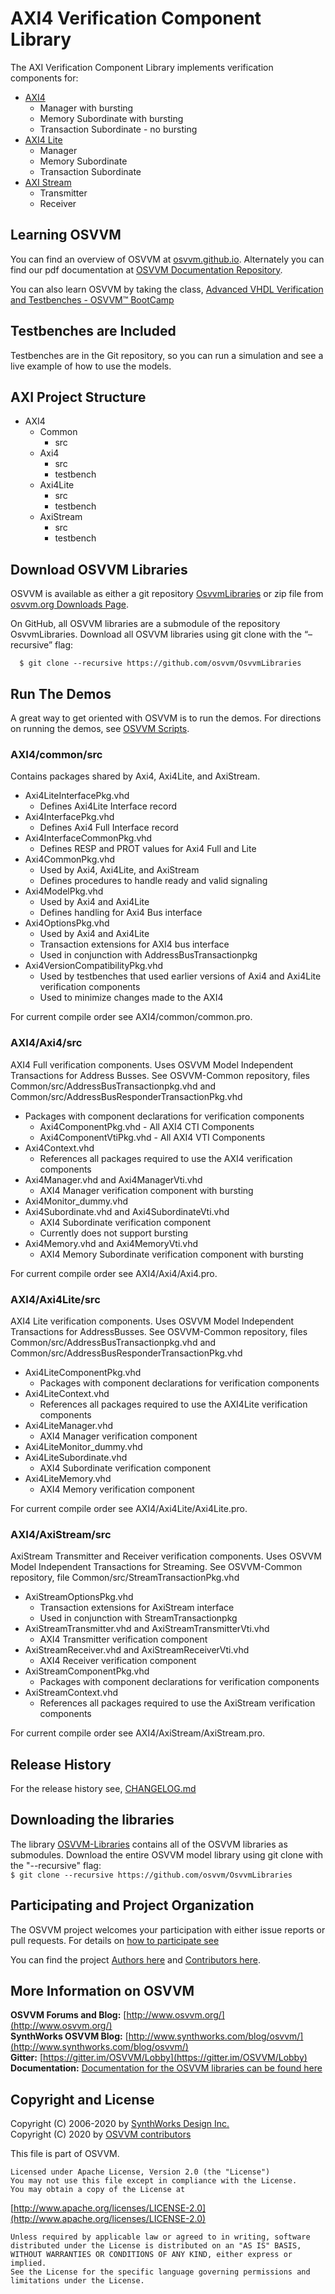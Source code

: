 # AXI4 Verification Component Library
The AXI Verification Component Library implements
verification components for:  
  - [AXI4](https://github.com/osvvm/AXI4#readme)
    - Manager with bursting
    - Memory Subordinate with bursting
    - Transaction Subordinate - no bursting
  - [AXI4 Lite](https://github.com/osvvm/AXI4#readme)
    - Manager
    - Memory Subordinate
    - Transaction Subordinate 
  - [AXI Stream](https://github.com/osvvm/AXI4#readme)
    - Transmitter
    - Receiver


## Learning OSVVM
You can find an overview of OSVVM at [osvvm.github.io](https://osvvm.github.io).
Alternately you can find our pdf documentation at 
[OSVVM Documentation Repository](https://github.com/OSVVM/Documentation#readme).

You can also learn OSVVM by taking the class, [Advanced VHDL Verification and Testbenches - OSVVM&trade; BootCamp](https://synthworks.com/vhdl_testbench_verification.htm)

## Testbenches are Included 

Testbenches are in the Git repository, so you can 
run a simulation and see a live example 
of how to use the models.

## AXI Project Structure
   * AXI4
      * Common
         * src
      * Axi4
         * src
         * testbench
      * Axi4Lite
         * src
         * testbench
      * AxiStream
         * src
         * testbench
         
## Download OSVVM Libraries
OSVVM is available as either a git repository 
[OsvvmLibraries](https://github.com/osvvm/OsvvmLibraries) 
or zip file from [osvvm.org Downloads Page](https://osvvm.org/downloads).

On GitHub, all OSVVM libraries are a submodule of the repository OsvvmLibraries. Download all OSVVM libraries using git clone with the “–recursive” flag: 
```    
  $ git clone --recursive https://github.com/osvvm/OsvvmLibraries
```
        
## Run The Demos
A great way to get oriented with OSVVM is to run the demos.
For directions on running the demos, see [OSVVM Scripts](https://github.com/osvvm/OSVVM-Scripts#readme).

### AXI4/common/src
Contains packages shared by Axi4, Axi4Lite, and AxiStream.
   * Axi4LiteInterfacePkg.vhd
      * Defines Axi4Lite Interface record
   * Axi4InterfacePkg.vhd
      * Defines Axi4 Full Interface record
   * Axi4InterfaceCommonPkg.vhd
      * Defines RESP and PROT values for Axi4 Full and Lite
   * Axi4CommonPkg.vhd
      * Used by Axi4, Axi4Lite, and AxiStream
      * Defines procedures to handle ready and valid signaling 
   * Axi4ModelPkg.vhd
      * Used by Axi4 and Axi4Lite
      * Defines handling for Axi4 Bus interface
   * Axi4OptionsPkg.vhd
      * Used by Axi4 and Axi4Lite
      * Transaction extensions for AXI4 bus interface
      * Used in conjunction with AddressBusTransactionpkg 
   * Axi4VersionCompatibilityPkg.vhd
      * Used by testbenches that used earlier versions of Axi4 and Axi4Lite verification components
      * Used to minimize changes made to the AXI4

For current compile order see AXI4/common/common.pro.

### AXI4/Axi4/src
AXI4 Full verification components.
Uses OSVVM Model Independent Transactions for Address Busses.
See OSVVM-Common repository, files
Common/src/AddressBusTransactionpkg.vhd and 
Common/src/AddressBusResponderTransactionPkg.vhd

   * Packages with component declarations for verification components
      * Axi4ComponentPkg.vhd - All AXI4 CTI Components
      * Axi4ComponentVtiPkg.vhd - All AXI4 VTI Components
   * Axi4Context.vhd
      * References all packages required to use the AXI4 verification components
   * Axi4Manager.vhd and Axi4ManagerVti.vhd
      * AXI4 Manager verification component with bursting
   * Axi4Monitor_dummy.vhd
   * Axi4Subordinate.vhd and Axi4SubordinateVti.vhd
      * AXI4 Subordinate verification component
      * Currently does not support bursting
   * Axi4Memory.vhd and Axi4MemoryVti.vhd
      * AXI4 Memory Subordinate verification component with bursting

For current compile order see AXI4/Axi4/Axi4.pro.

### AXI4/Axi4Lite/src 
AXI4 Lite verification components.
Uses OSVVM Model Independent Transactions for AddressBusses.
See OSVVM-Common repository, files Common/src/AddressBusTransactionpkg.vhd and 
Common/src/AddressBusResponderTransactionPkg.vhd

   * Axi4LiteComponentPkg.vhd 
      * Packages with component declarations for verification components
   * Axi4LiteContext.vhd
      * References all packages required to use the AXI4Lite verification components
   * Axi4LiteManager.vhd
      * AXI4 Manager verification component
   * Axi4LiteMonitor_dummy.vhd
   * Axi4LiteSubordinate.vhd
      * AXI4 Subordinate verification component
   * Axi4LiteMemory.vhd
      * AXI4 Memory verification component

For current compile order see AXI4/Axi4Lite/Axi4Lite.pro.

### AXI4/AxiStream/src 
AxiStream Transmitter and Receiver verification components. 
Uses OSVVM Model Independent Transactions for Streaming.
See OSVVM-Common repository, file Common/src/StreamTransactionPkg.vhd

   * AxiStreamOptionsPkg.vhd
      * Transaction extensions for AxiStream interface
      * Used in conjunction with StreamTransactionpkg 
   * AxiStreamTransmitter.vhd and AxiStreamTransmitterVti.vhd
      * AXI4 Transmitter verification component
   * AxiStreamReceiver.vhd and AxiStreamReceiverVti.vhd
      * AXI4 Receiver verification component
   * AxiStreamComponentPkg.vhd
      * Packages with component declarations for verification components
   * AxiStreamContext.vhd
      * References all packages required to use the AxiStream verification components

For current compile order see AXI4/AxiStream/AxiStream.pro.

## Release History
For the release history see, [CHANGELOG.md](CHANGELOG.md)

## Downloading the libraries

The library [OSVVM-Libraries](https://github.com/osvvm/OsvvmLibraries) 
contains all of the OSVVM libraries as submodules.
Download the entire OSVVM model library using git clone with the "--recursive" flag:  
        `$ git clone --recursive https://github.com/osvvm/OsvvmLibraries`

## Participating and Project Organization 

The OSVVM project welcomes your participation with either 
issue reports or pull requests.
For details on [how to participate see](https://opensource.ieee.org/osvvm/OsvvmLibraries/-/blob/master/CONTRIBUTING.md)

You can find the project [Authors here](AUTHORS.md) and
[Contributors here](CONTRIBUTORS.md).

## More Information on OSVVM

**OSVVM Forums and Blog:**     [http://www.osvvm.org/](http://www.osvvm.org/)   
**SynthWorks OSVVM Blog:** [http://www.synthworks.com/blog/osvvm/](http://www.synthworks.com/blog/osvvm/)    
**Gitter:** [https://gitter.im/OSVVM/Lobby](https://gitter.im/OSVVM/Lobby)  
**Documentation:** [Documentation for the OSVVM libraries can be found here](https://github.com/OSVVM/Documentation)

## Copyright and License
Copyright (C) 2006-2020 by [SynthWorks Design Inc.](http://www.synthworks.com/)   
Copyright (C) 2020 by [OSVVM contributors](CONTRIBUTOR.md)   

This file is part of OSVVM.

    Licensed under Apache License, Version 2.0 (the "License")
    You may not use this file except in compliance with the License.
    You may obtain a copy of the License at

  [http://www.apache.org/licenses/LICENSE-2.0](http://www.apache.org/licenses/LICENSE-2.0)

    Unless required by applicable law or agreed to in writing, software
    distributed under the License is distributed on an "AS IS" BASIS,
    WITHOUT WARRANTIES OR CONDITIONS OF ANY KIND, either express or implied.
    See the License for the specific language governing permissions and
    limitations under the License.
